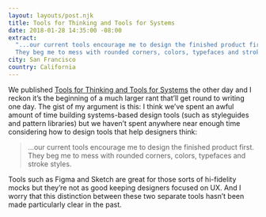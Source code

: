 ```yaml
---
layout: layouts/post.njk
title: Tools for Thinking and Tools for Systems
date: 2018-01-28 14:35:00 -08:00
extract:
  "...our current tools encourage me to design the finished product first.
  They beg me to mess with rounded corners, colors, typefaces and stroke styles."
city: San Francisco
country: California
---
```


We published [Tools for Thinking and Tools for Systems](https://css-tricks.com/tools-thinking-tools-systems/) the other day and I reckon it’s the beginning of a much larger rant that’ll get round to writing one day. The gist of my argument is this: I think we’ve spent an awful amount of time building systems-based design tools (such as styleguides and pattern libraries) but we haven’t spent anywhere near enough time considering how to design tools that help designers think:

> ...our current tools encourage me to design the finished product first. They beg me to mess with rounded corners, colors, typefaces and stroke styles.

Tools such as Figma and Sketch are great for those sorts of hi-fidelity mocks but they’re not as good keeping designers focused on UX. And I worry that this distinction between these two separate tools hasn’t been made particularly clear in the past.

